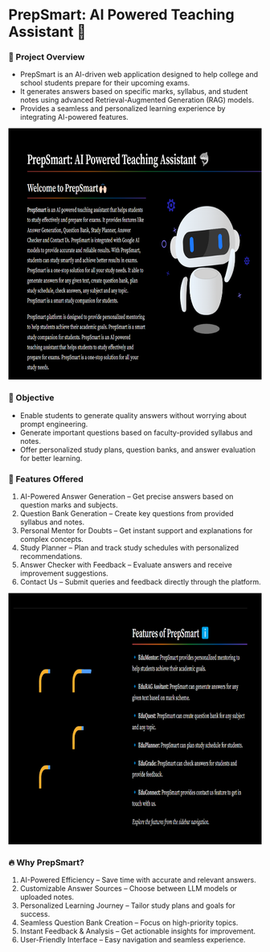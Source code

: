 # PrepSmart: AI Powered Teaching Assistant 🤖

### 🎯 Project Overview
- PrepSmart is an AI-driven web application designed to help college and school students prepare for their upcoming exams.
- It generates answers based on specific marks, syllabus, and student notes using advanced Retrieval-Augmented Generation (RAG) models.
- Provides a seamless and personalized learning experience by integrating AI-powered features.

<p align='center'>
    <img src="resources/project-intro.png" width="1412" height="500">
</p>

### 🎯 Objective
- Enable students to generate quality answers without worrying about prompt engineering.
- Generate important questions based on faculty-provided syllabus and notes.
- Offer personalized study plans, question banks, and answer evaluation for better learning.

### 🚀 Features Offered
1. AI-Powered Answer Generation – Get precise answers based on question marks and subjects.
2. Question Bank Generation – Create key questions from provided syllabus and notes.
3. Personal Mentor for Doubts – Get instant support and explanations for complex concepts.
4. Study Planner – Plan and track study schedules with personalized recommendations.
5. Answer Checker with Feedback – Evaluate answers and receive improvement suggestions.
6. Contact Us – Submit queries and feedback directly through the platform.

<p align='center'>
    <img src="resources/feature-intro.png" width="1456" height="500">
</p>

### 🔥 Why PrepSmart?
1. AI-Powered Efficiency – Save time with accurate and relevant answers.
2. Customizable Answer Sources – Choose between LLM models or uploaded notes.
3. Personalized Learning Journey – Tailor study plans and goals for success.
4. Seamless Question Bank Creation – Focus on high-priority topics.
5. Instant Feedback & Analysis – Get actionable insights for improvement.
6. User-Friendly Interface – Easy navigation and seamless experience.